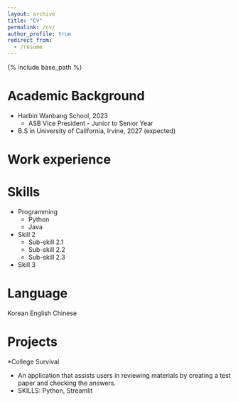 ```yaml
---
layout: archive
title: "CV"
permalink: /cv/
author_profile: true
redirect_from:
  - /resume
---
```


{% include base_path %}

Academic Background
======
* Harbin Wanbang School, 2023
  - ASB Vice President - Junior to Senior Year
* B.S in University of California, Irvine, 2027 (expected)

Work experience
======

  
Skills
======
* Programming
  * Python
  * Java
* Skill 2
  * Sub-skill 2.1
  * Sub-skill 2.2
  * Sub-skill 2.3
* Skill 3
  
Language
======
Korean 
English
Chinese

Projects
======
*College Survival
- An application that assists users in reviewing materials by creating a test paper and checking the answers.
- SKILLS: Python, Streamlit

  
